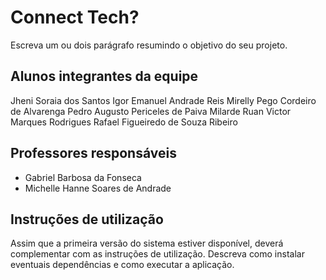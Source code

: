 # Connect Tech?

Escreva um ou dois parágrafo resumindo o objetivo do seu projeto.

## Alunos integrantes da equipe

Jheni Soraia dos Santos
Igor Emanuel Andrade Reis
Mirelly Pego Cordeiro de Alvarenga
Pedro Augusto Periceles de Paiva Milarde
Ruan Victor Marques Rodrigues
Rafael Figueiredo de Souza Ribeiro

## Professores responsáveis

* Gabriel Barbosa da Fonseca
* Michelle Hanne Soares de Andrade

## Instruções de utilização

Assim que a primeira versão do sistema estiver disponível, deverá complementar com as instruções de utilização. Descreva como instalar eventuais dependências e como executar a aplicação.
